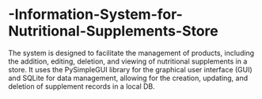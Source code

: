# -Information-System-for-Nutritional-Supplements-Store
The system is designed to facilitate the management of products, including the addition, editing, deletion, and viewing of nutritional supplements in a store. It uses the PySimpleGUI library for the graphical user interface (GUI) and SQLite for data management, allowing for the creation, updating, and deletion of supplement records in a local DB.
